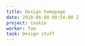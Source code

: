 ```yaml
---
title: Design homepage
date: 2018-06-08 08:54:00 Z
project: Cookie
worker: Tom
task: Design stuff
---
```


